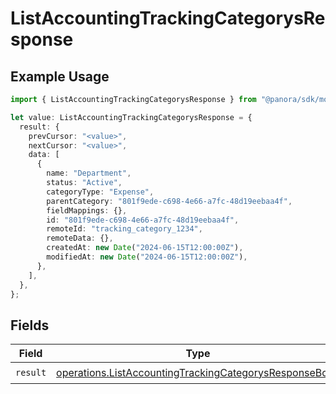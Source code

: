 # ListAccountingTrackingCategorysResponse

## Example Usage

```typescript
import { ListAccountingTrackingCategorysResponse } from "@panora/sdk/models/operations";

let value: ListAccountingTrackingCategorysResponse = {
  result: {
    prevCursor: "<value>",
    nextCursor: "<value>",
    data: [
      {
        name: "Department",
        status: "Active",
        categoryType: "Expense",
        parentCategory: "801f9ede-c698-4e66-a7fc-48d19eebaa4f",
        fieldMappings: {},
        id: "801f9ede-c698-4e66-a7fc-48d19eebaa4f",
        remoteId: "tracking_category_1234",
        remoteData: {},
        createdAt: new Date("2024-06-15T12:00:00Z"),
        modifiedAt: new Date("2024-06-15T12:00:00Z"),
      },
    ],
  },
};
```

## Fields

| Field                                                                                                                            | Type                                                                                                                             | Required                                                                                                                         | Description                                                                                                                      |
| -------------------------------------------------------------------------------------------------------------------------------- | -------------------------------------------------------------------------------------------------------------------------------- | -------------------------------------------------------------------------------------------------------------------------------- | -------------------------------------------------------------------------------------------------------------------------------- |
| `result`                                                                                                                         | [operations.ListAccountingTrackingCategorysResponseBody](../../models/operations/listaccountingtrackingcategorysresponsebody.md) | :heavy_check_mark:                                                                                                               | N/A                                                                                                                              |